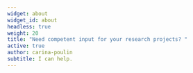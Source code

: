 ```yaml
---
widget: about
widget_id: about
headless: true
weight: 20
title: "Need competent input for your research projects? "
active: true
author: carina-poulin
subtitle: I can help.
---
```

